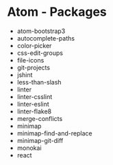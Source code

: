 # Atom - Packages

- atom-bootstrap3
- autocomplete-paths
- color-picker
- css-edit-groups
- file-icons
- git-projects
- jshint
- less-than-slash
- linter
- linter-csslint
- linter-eslint
- linter-flake8
- merge-conflicts
- minimap
- minimap-find-and-replace
- minimap-git-diff
- monokai
- react
